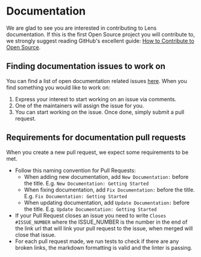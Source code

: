 # Documentation

We are glad to see you are interested in contributing to Lens documentation. If this is the first Open Source project you will contribute to, we strongly suggest reading GitHub's excellent guide: [How to Contribute to Open Source](https://opensource.guide/how-to-contribute).

## Finding documentation issues to work on

You can find a list of open documentation related issues [here](https://github.com/lensapp/lens/issues?q=is%3Aopen+is%3Aissue+label%3Aarea%2Fdocumentation). When you find something you would like to work on:

1. Express your interest to start working on an issue via comments.
2. One of the maintainers will assign the issue for you.
3. You can start working on the issue. Once done, simply submit a pull request.

## Requirements for documentation pull requests

When you create a new pull request, we expect some requirements to be met.

* Follow this naming convention for Pull Requests:
  * When adding new documentation, add `New Documentation:` before the title. E.g. `New Documentation: Getting Started`
  * When fixing documentation, add `Fix Documentation:` before the title. E.g. `Fix Documentation: Getting Started`
  * When updating documentation, add `Update Documentation:` before the title. E.g. `Update Documentation: Getting Started`
* If your Pull Request closes an issue you need to write `Closes #ISSUE_NUMBER` where the ISSUE_NUMBER is the number in the end of the link url that will link your pull request to the issue, when merged will close that issue.
* For each pull request made, we run tests to check if there are any broken links, the markdown formatting is valid and the linter is passing.
